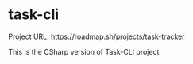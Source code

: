 # task-cli

Project URL: https://roadmap.sh/projects/task-tracker

This is the CSharp version of Task-CLI project
